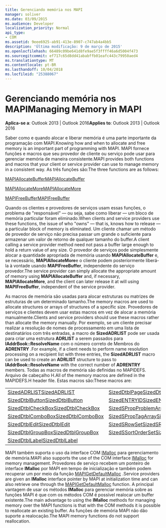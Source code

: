 ```yaml
---
title: Gerenciando memória nos MAPI
manager: soliver
ms.date: 03/09/2015
ms.audience: Developer
localization_priority: Normal
api_type:
- COM
ms.assetid: 9eee6925-ab91-413e-8907-c747ab4a4bb5
description: 'Última modificação: 9 de março de 2015'
ms.openlocfilehash: 66489c09be641d8fe9ae5f3ffff46a6d5004f473
ms.sourcegitcommit: ef717c65d8dd41ababffb01eafc443c79950aed4
ms.translationtype: MT
ms.contentlocale: pt-BR
ms.lasthandoff: 10/04/2018
ms.locfileid: "25388067"
---
```

# <a name="managing-memory-in-mapi"></a><span data-ttu-id="29f10-103">Gerenciando memória nos MAPI</span><span class="sxs-lookup"><span data-stu-id="29f10-103">Managing Memory in MAPI</span></span>

  
  
<span data-ttu-id="29f10-104">**Aplica-se a**: Outlook 2013 | Outlook 2016</span><span class="sxs-lookup"><span data-stu-id="29f10-104">**Applies to**: Outlook 2013 | Outlook 2016</span></span> 
  
<span data-ttu-id="29f10-105">Saber como e quando alocar e liberar memória é uma parte importante da programação com MAPI.</span><span class="sxs-lookup"><span data-stu-id="29f10-105">Knowing how and when to allocate and free memory is an important part of programming with MAPI.</span></span> <span data-ttu-id="29f10-106">MAPI fornece funções e macros que seu provedor de cliente ou serviço pode usar para gerenciar memória de maneira consistente.</span><span class="sxs-lookup"><span data-stu-id="29f10-106">MAPI provides both functions and macros that your client or service provider can use to manage memory in a consistent way.</span></span> <span data-ttu-id="29f10-107">As três funções são:</span><span class="sxs-lookup"><span data-stu-id="29f10-107">The three functions are as follows:</span></span>
  
[<span data-ttu-id="29f10-108">MAPIAllocateBuffer</span><span class="sxs-lookup"><span data-stu-id="29f10-108">MAPIAllocateBuffer</span></span>](mapiallocatebuffer.md)
  
[<span data-ttu-id="29f10-109">MAPIAllocateMore</span><span class="sxs-lookup"><span data-stu-id="29f10-109">MAPIAllocateMore</span></span>](mapiallocatemore.md)
  
[<span data-ttu-id="29f10-110">MAPIFreeBuffer</span><span class="sxs-lookup"><span data-stu-id="29f10-110">MAPIFreeBuffer</span></span>](mapifreebuffer.md)
  
<span data-ttu-id="29f10-111">Quando os clientes e provedores de serviços usam essas funções, o problema de "responsável" — ou seja, sabe como liberar — um bloco de memória particular foram eliminado.</span><span class="sxs-lookup"><span data-stu-id="29f10-111">When clients and service providers use these functions, the issue of who "owns" — that is, knows how to release — a particular block of memory is eliminated.</span></span> <span data-ttu-id="29f10-112">Um cliente chamar um método de provedor de serviço não precisa passar um grande o suficiente para armazenar um valor de retorno de qualquer tamanho do buffer.</span><span class="sxs-lookup"><span data-stu-id="29f10-112">A client calling a service provider method need not pass a buffer large enough to hold a return value of any size.</span></span> <span data-ttu-id="29f10-113">O provedor de serviços pode simplesmente alocar a quantidade apropriada de memória usando **MAPIAllocateBuffer** e, se necessário, **MAPIAllocateMore**e o cliente podem posteriormente liberá-la à vontade usando **MAPIFreeBuffer**, independente do serviço provedor.</span><span class="sxs-lookup"><span data-stu-id="29f10-113">The service provider can simply allocate the appropriate amount of memory using **MAPIAllocateBuffer** and, if necessary, **MAPIAllocateMore**, and the client can later release it at will using **MAPIFreeBuffer**, independent of the service provider.</span></span> 
  
<span data-ttu-id="29f10-114">As macros de memória são usadas para alocar estruturas ou matrizes de estruturas de um determinado tamanho.</span><span class="sxs-lookup"><span data-stu-id="29f10-114">The memory macros are used to allocate structures or arrays of structures of a specific size.</span></span> <span data-ttu-id="29f10-115">Provedores de serviços e clientes devem usar estas macros em vez de alocar a memória manualmente.</span><span class="sxs-lookup"><span data-stu-id="29f10-115">Clients and service providers should use these macros rather than allocate the memory manually.</span></span> <span data-ttu-id="29f10-116">Por exemplo, se um cliente precisar realizar a resolução de nomes de processamento em uma lista de destinatários com três entradas, a macro de **SizedADRLIST** pode ser usada para criar uma estrutura **ADRLIST** a serem passados para **IAddrBook::ResolveName** com o número correto de Membros do **ADRENTRY** .</span><span class="sxs-lookup"><span data-stu-id="29f10-116">For example, if a client needs to perform name resolution processing on a recipient list with three entries, the **SizedADRLIST** macro can be used to create an **ADRLIST** structure to pass to **IAddrBook::ResolveName** with the correct number of **ADRENTRY** members.</span></span> <span data-ttu-id="29f10-117">Todas as macros de memória são definidas no MAPIDEFS. Arquivo de cabeçalho H.</span><span class="sxs-lookup"><span data-stu-id="29f10-117">All of the memory macros are defined in the MAPIDEFS.H header file.</span></span> <span data-ttu-id="29f10-118">Estas macros são:</span><span class="sxs-lookup"><span data-stu-id="29f10-118">These macros are:</span></span> 
  
|||
|:-----|:-----|
|[<span data-ttu-id="29f10-119">SizedADRLIST</span><span class="sxs-lookup"><span data-stu-id="29f10-119">SizedADRLIST</span></span>](sizedadrlist.md) <br/> |[<span data-ttu-id="29f10-120">SizedDtblPage</span><span class="sxs-lookup"><span data-stu-id="29f10-120">SizedDtblPage</span></span>](sizeddtblpage.md) <br/> |
|[<span data-ttu-id="29f10-121">SizedDtblButton</span><span class="sxs-lookup"><span data-stu-id="29f10-121">SizedDtblButton</span></span>](sizeddtblbutton.md) <br/> |[<span data-ttu-id="29f10-122">SizedENTRYID</span><span class="sxs-lookup"><span data-stu-id="29f10-122">SizedENTRYID</span></span>](sizedentryid.md) <br/> |
|[<span data-ttu-id="29f10-123">SizedDtblCheckBox</span><span class="sxs-lookup"><span data-stu-id="29f10-123">SizedDtblCheckBox</span></span>](sizeddtblcheckbox.md) <br/> |[<span data-ttu-id="29f10-124">SizedSPropProblemArray</span><span class="sxs-lookup"><span data-stu-id="29f10-124">SizedSPropProblemArray</span></span>](sizedspropproblemarray.md) <br/> |
|[<span data-ttu-id="29f10-125">SizedDtblComboBox</span><span class="sxs-lookup"><span data-stu-id="29f10-125">SizedDtblComboBox</span></span>](sizeddtblcombobox.md) <br/> |[<span data-ttu-id="29f10-126">SizedSPropTagArray</span><span class="sxs-lookup"><span data-stu-id="29f10-126">SizedSPropTagArray</span></span>](sizedsproptagarray.md) <br/> |
|[<span data-ttu-id="29f10-127">SizedDtblEdit</span><span class="sxs-lookup"><span data-stu-id="29f10-127">SizedDtblEdit</span></span>](sizeddtbledit.md) <br/> |[<span data-ttu-id="29f10-128">SizedSRowSet</span><span class="sxs-lookup"><span data-stu-id="29f10-128">SizedSRowSet</span></span>](sizedsrowset.md) <br/> |
|[<span data-ttu-id="29f10-129">SizedDtblGroupBox</span><span class="sxs-lookup"><span data-stu-id="29f10-129">SizedDtblGroupBox</span></span>](sizeddtblgroupbox.md) <br/> |[<span data-ttu-id="29f10-130">SizedSSortOrderSet</span><span class="sxs-lookup"><span data-stu-id="29f10-130">SizedSSortOrderSet</span></span>](sizedssortorderset.md) <br/> |
|[<span data-ttu-id="29f10-131">SizedDtblLabel</span><span class="sxs-lookup"><span data-stu-id="29f10-131">SizedDtblLabel</span></span>](sizeddtbllabel.md) <br/> | <br/> |
   
<span data-ttu-id="29f10-132">MAPI também suporta o uso da interface COM [IMalloc](https://msdn.microsoft.com/library/ms678425%28VS.85%29.aspx) para gerenciamento de memória.</span><span class="sxs-lookup"><span data-stu-id="29f10-132">MAPI also supports the use of the COM interface [IMalloc](https://msdn.microsoft.com/library/ms678425%28VS.85%29.aspx) for memory management.</span></span> <span data-ttu-id="29f10-133">Provedores de serviço recebem um ponteiro de interface **IMalloc** por MAPI em tempo de inicialização e também podem recuperar um por meio da função [MAPIGetDefaultMalloc](mapigetdefaultmalloc.md) .</span><span class="sxs-lookup"><span data-stu-id="29f10-133">Service providers are given an **IMalloc** interface pointer by MAPI at initialization time and can also retrieve one through the [MAPIGetDefaultMalloc](mapigetdefaultmalloc.md) function.</span></span> <span data-ttu-id="29f10-134">A principal vantagem de usar os métodos **IMalloc** para gerenciar memória sobre as funções MAPI é que com os métodos COM é possível realocar um buffer existente.</span><span class="sxs-lookup"><span data-stu-id="29f10-134">The main advantage to using the **IMalloc** methods for managing memory over the MAPI functions is that with the COM methods it is possible to reallocate an existing buffer.</span></span> <span data-ttu-id="29f10-135">As funções de memória MAPI não dão suporte a realocação.</span><span class="sxs-lookup"><span data-stu-id="29f10-135">The MAPI memory functions do not support reallocation.</span></span> 
  

